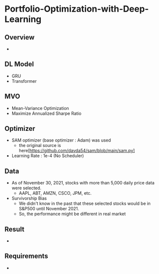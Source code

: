 # Portfolio-Optimization-with-Deep-Learning

## Overview

- 

## DL Model

- GRU
- Transformer

## MVO

- Mean-Variance Optimization
- Maximize Annualized Sharpe Ratio

## Optimizer

- SAM optimizer (base optimizer : Adam) was used
  - the original source is here[https://github.com/davda54/sam/blob/main/sam.py]
- Learning Rate : 1e-4 (No Scheduler)

## Data

- As of November 30, 2021, stocks with more than 5,000 daily price data were selected.
  - AAPL, ABT, AMZN, CSCO, JPM, etc.
- Survivorship Bias
  - We didn't know in the past that these selected stocks would be in S&P500 until November 2021.
  - So, the performance might be different in real market

## Result

- 

## Requirements

- 
